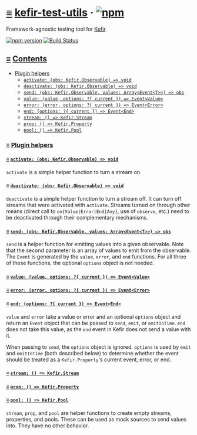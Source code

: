 # <a id="kefir-test-utils"></a> [≡](#contents) [kefir-test-utils](#kefir-test-utils) &middot; [![npm](https://img.shields.io/npm/dm/kefir-test-utils.svg)](https://www.npmjs.com/package/kefir-test-utils)

Framework-agnostic testing tool for [Kefir](https://kefirjs.github.io/kefir/).

[![npm version](https://badge.fury.io/js/kefir-test-utils.svg)](http://badge.fury.io/js/kefir-test-utils)
[![Build Status](https://github.com/kefirjs/kefir-test-utils/actions/workflows/continuous_integration.yml/badge.svg)](https://github.com/kefirjs/kefir-test-utils/actions?query=workflow%3ACI)

## <a id="contents"></a> [≡](#contents) [Contents](#contents)

* [Plugin helpers](#plugin-helpers)
  * [`activate: (obs: Kefir.Observable) => void`](#activate)
  * [`deactivate: (obs: Kefir.Observable) => void`](#deactivate)
  * [`send: (obs: Kefir.Observable, values: Array<Event<T>>) => obs`](#send)
  * [`value: (value, options: ?{ current }) => Event<Value>`](#value)
  * [`error: (error, options: ?{ current }) => Event<Error>`](#error)
  * [`end: (options: ?{ current }) => Event<End>`](#end)
  * [`stream: () => Kefir.Stream`](#stream)
  * [`prop: () => Kefir.Property`](#prop)
  * [`pool: () => Kefir.Pool`](#pool)

### <a id="plugin-helpers"></a> [≡](#contents) [Plugin helpers](#plugin-helpers)

#### <a id="activate"></a> [≡](#contents) [`activate: (obs: Kefir.Observable) => void`](#activate)

`activate` is a simple helper function to turn a stream on.

#### <a id="deactivate"></a> [≡](#contents) [`deactivate: (obs: Kefir.Observable) => void`](#deactivate)

`deactivate` is a simple helper function to turn a stream off. It can turn off streams that were activated with `activate`. Streams turned on through other means (direct call to `on{Value|Error|End|Any}`, use of `observe`, etc.) need to be deactivated through their complementary mechanisms.

#### <a id="send"></a> [≡](#contents) [`send: (obs: Kefir.Observable, values: Array<Event<T>>) => obs`](#send)

`send` is a helper function for emitting values into a given observable. Note that the second parameter is an array of values to emit from the observable. The `Event` is generated by the `value`, `error`, and `end` functions. For all three of these functions, the optional `options` object is not needed.

#### <a id="value"></a> [≡](#contents) [`value: (value, options: ?{ current }) => Event<Value>`](#value)

#### <a id="error"></a> [≡](#contents) [`error: (error, options: ?{ current }) => Event<Error>`](#error)

#### <a id="end"></a> [≡](#contents) [`end: (options: ?{ current }) => Event<End>`](#end)

`value` and `error` take a value or error and an optional `options` object and return an `Event` object that can be passed to `send`, `emit`, or `emitInTime`. `end` does not take this value, as the `end` event in Kefir does not send a value with it.

When passing to `send`, the `options` object is ignored. `options` is used by `emit` and `emitInTime` (both described below) to determine whether the event should be treated as a `Kefir.Property`'s current event, error, or end.

#### <a id="stream"></a> [≡](#contents) [`stream: () => Kefir.Stream`](#stream)

#### <a id="prop"></a> [≡](#contents) [`prop: () => Kefir.Property`](#prop)

#### <a id="pool"></a> [≡](#contents) [`pool: () => Kefir.Pool`](#pool)

`stream`, `prop`, and `pool` are helper functions to create empty streams, properties, and pools. These can be used as mock sources to send values into. They have no other behavior.
